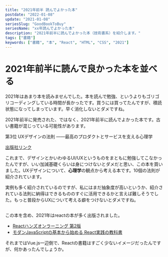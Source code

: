 ```yaml
---
title: "2021年前半 読んでよかった本"
postdate: "2022-01-08"
update: "2021-01-08"
seriesSlug: "GoodBookToBuy"
seriesName: "xx年読んでよかった本"
description: "2021年前半に読んでよかった本（技術書系）を紹介します。"
tags: ["書籍"]
keywords: ["書籍", "本", "React", "HTML", "CSS", "2021"]
---
```


# 2021年前半に読んで良かった本を並べる

2021年はあまり本を読みませんでした。本を読んで勉強、というよりもゴリゴリコーディングしている時間が長かったです。買うには買ってたんですが、積読状態になってしまっています。早く消化しないとダメですね。

<aside>

2021年前半に発売された、ではなく、2021年前半に読んでよかった本です。古い書籍が混じっている可能性があります。

</aside>

 第3位 UXデザインの法則 ――最高のプロダクトとサービスを支える心理学

[出版社リンク](https://www.oreilly.co.jp/books/9784873119496/)

これまで、デザインとかいわゆるUI/UXというものをまともに勉強してこなかったんですが、いい加減基礎くらいは身につけないとダメだと思い、この本を買いました。UXデザインについて、**心理学**の観点から考える本です。10個の法則が紹介されています。 

実例も多く紹介されているのですが、私にはまだ抽象度が高いというか、紹介されている法則に納得はできるもののすぐに活用できるかと言えば難しそうでした。もっと普段からUXについて考える癖をつけないとダメですね。



## 

この本を含め、2021年はreactの本が多く出版されました。

- [Reactハンズオンラーニング 第2版](https://www.oreilly.co.jp/books/9784873119380/)
- [モダンJavaScriptの基本から始める React実践の教科書]()

それまではVue.js一辺倒で、Reactの書籍はすごく少ないイメージだったんですが、何かあったんでしょうか。


